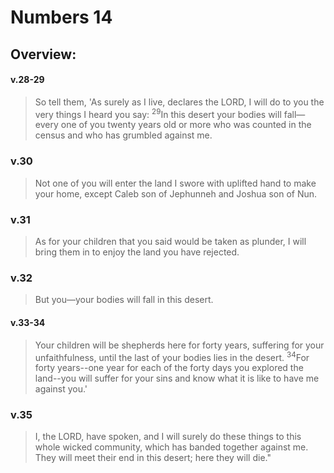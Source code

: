 # Numbers 14

## Overview:


#### v.28-29
>So tell them, 'As surely as I live, declares the LORD, I will do to you the very things I heard you say: <sup>29</sup>In this desert your bodies will fall—every one of you twenty years old or more who was counted in the census and who has grumbled against me.

### v.30
>Not one of you will enter the land I swore with uplifted hand to make your home, except Caleb son of Jephunneh and Joshua son of Nun.

### v.31
>As for your children that you said would be taken as plunder, I will bring them in to enjoy the land you have rejected.

### v.32
>But you—your bodies will fall in this desert.

#### v.33-34
>Your children will be shepherds here for forty years, suffering for your unfaithfulness, until the last of your bodies lies in the desert. <sup>34</sup>For forty years--one year for each of the forty days you explored the land--you will suffer for your sins and know what it is like to have me against you.'

### v.35
>I, the LORD, have spoken, and I will surely do these things to this whole wicked community, which has banded together against me. They will meet their end in this desert; here they will die."
